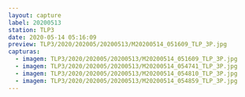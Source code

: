 ```yaml
---
layout: capture
label: 20200513
station: TLP3
date: 2020-05-14 05:16:09
preview: TLP3/2020/202005/20200513/M20200514_051609_TLP_3P.jpg
capturas:
  - imagem: TLP3/2020/202005/20200513/M20200514_051609_TLP_3P.jpg
  - imagem: TLP3/2020/202005/20200513/M20200514_054741_TLP_3P.jpg
  - imagem: TLP3/2020/202005/20200513/M20200514_054810_TLP_3P.jpg
  - imagem: TLP3/2020/202005/20200513/M20200514_054859_TLP_3P.jpg
---
```

